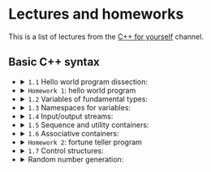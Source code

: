 # Lectures and homeworks


This is a list of lectures from the [C++ for yourself](https://www.youtube.com/Codeforyourself) channel.

## Basic C++ syntax

- <details>
  <summary>
  <code>1.1</code>
  Hello world program dissection: 
  </summary>

  [`[video]`](https://youtu.be/t2h1geGSww4)
  [`[slides]`](lectures/1.1_hello_world_dissection.md)

  - First keywords
  - What brackets mean
  - What do different signs mean
  - Intro to "scopes"
  - Intro to functions
  - Intro to includes
  </details>
- <details>
  <summary><code>Homework 1</code>: hello world program</summary>

  [`[homework]`](homeworks/homework_1/homework.md)

  - Write a simple program that prints `Hello World!`
  - Learn to compile and run simple programs
  </details>
- <details>
  <summary>
  <code>1.2</code>
  Variables of fundamental types: 
  </summary>

  [`[video]`](https://youtu.be/0z0gvv_Tb_U)
  [`[slides]`](lectures/1.2_cpp_basic_types_and_variables.md)

  - How to create variables of fundamental types
  - Naming variables
  - Using `const`, `constexpr` with variables
  - References to variables
  </details>
- <details>
  <summary>
  <code>1.3</code>
  Namespaces for variables: 
  </summary>

  [`[video]`](https://youtu.be/cP2IDg4_BRk)
  [`[slides]`](lectures/1.3_namespaces_using.md)

  - Namespaces with variables
  - The word `using` with variables
  </details>
- <details>
  <summary>
  <code>1.4</code>
  Input/output streams: 
  </summary>

  [`[video]`](https://youtu.be/hy3eOpZmxbY)
  [`[slides]`](lectures/1.4_io_streams.md)

  - `std::cout`, `std::cerr`, `std::cin`
  </details>
- <details>
  <summary>
  <code>1.5</code>
  Sequence and utility containers: 
  </summary>

  [`[video]`](https://youtu.be/dwkSVkGsvFk)
  [`[slides]`](lectures/1.5_more_useful_types.md)

  - Sequence containers: `std::array`, `std::vector`, their usage and some caveats
  - Pair container: `std::pair`
  - Strings from STL: `std::string`
  - Convertion to/from strings: `to_string`, `stoi`, `stod`, `stof`, etc.
  - Aggregate initialization
  </details>
- <details>
  <summary>
  <code>1.6</code>
  Associative containers: 
  </summary>

  [`[video]`](https://youtu.be/TCu76SYmVCg)
  [`[slides]`](lectures/1.6_associative_containers.md)

  - `std::map` and `std::unordered_map`
  - Touch up on `std::set` and `std::unordered_set`
  </details>
- <details>
  <summary><code>Homework 2</code>: fortune teller program</summary>

  [`[homework]`](homeworks/homework_2/homework.md)

  - Write a program that tells your C++ fortune
  - It reads and writes data from and to terminal
  - Stores and accesses these data in containers
  </details>
- <details>
  <summary>
  <code>1.7</code>
  Control structures: 
  </summary>

  [`[video]`](https://youtu.be/jzgTxosgGIA)
  [`[slides]`](lectures/1.7_control_structures.md)

  - `if`, `switch` and ternary operator
  - `for`, `while` and `do ... while`
  </details>
- <details>
  <summary>
  Random number generation: 
  </summary>

  [`[video]`](https://youtu.be/IUoqMTGGo6k)
  [`[slides]`](lectures/random_numbers.md)

  - What are random numbers
  - How to generate them in modern C++
  - Why not to use `rand()`
  </details>


